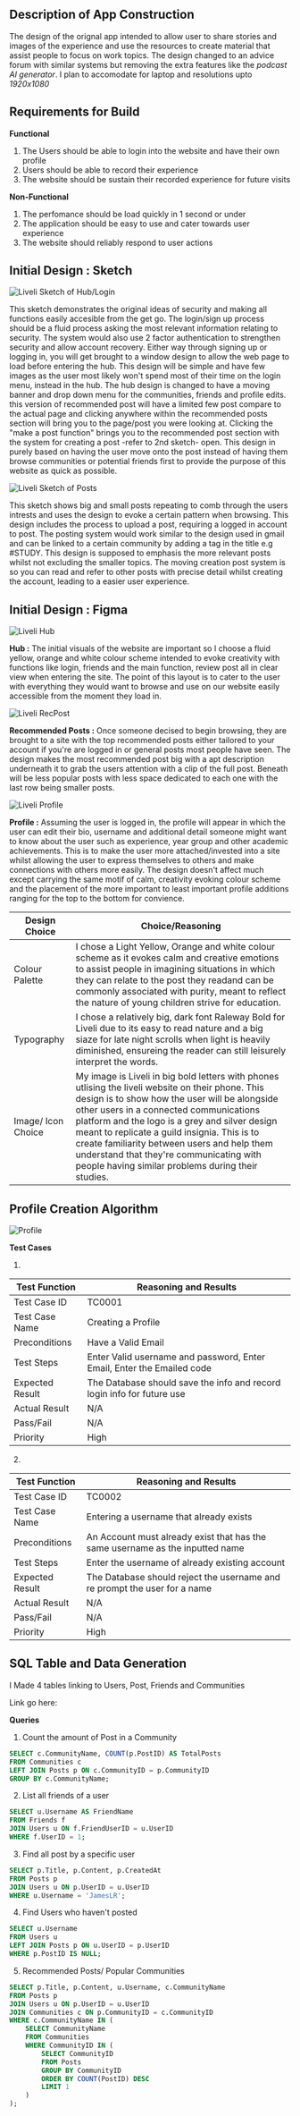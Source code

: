 ## Description of App Construction
The design of the orignal app intended to allow user to share stories and images of the experience and use the resources to create material that assist people to focus on work topics. The design changed to an advice forum with similar systems but removing the extra features like the *podcast AI generator*. I plan to accomodate for laptop and resolutions upto *1920x1080*

## Requirements for Build
**Functional**
1. The Users should be able to login into the website and have their own profile
2. Users should be able to record their experience 
3. The website should be sustain their recorded experience for future visits

**Non-Functional**
1. The perfomance should be load quickly in 1 second or under
2. The application should be easy to use and cater towards user experience
3. The website should reliably respond to user actions    


## Initial Design : Sketch

![Liveli Sketch of Hub/Login](liveli_sketch1.jpeg "Liveli Sketch of Hub/Login")

This sketch demonstrates the original ideas of security and making all functions easily accesible from the get go. The login/sign up process should be a fluid process asking the most relevant information relating to security. The system would also use 2 factor authentication to strengthen security and allow account recovery. Either way through signing up or logging in, you will get brought to a window design to allow the web page to load before entering the hub. This design will be simple and have few images as the user most likely won't spend most of their time on the login menu, instead in the hub. The hub design is changed to have a moving banner and drop down menu for the communities, friends and profile edits. this version of recommended post will have a limited few post compare to the actual page and clicking anywhere within the recommended posts section will bring you to the page/post you were looking at. Clicking the "make a post function" brings you to the recommended post section with the system for creating a post -refer to 2nd sketch- open. This design in purely based on having the user move onto the post instead of having them browse communities or potential friends first to provide the purpose of this website as quick as possible. 


![Liveli Sketch of Posts](liveli_sketch2.jpeg "Liveli Sketch of posts")

This sketch shows big and small posts repeating to comb through the users intrests and uses the design to evoke a certain pattern when browsing. This design includes the process to upload a post, requiring a logged in account to post. The posting system would work similar to the design used in gmail and can be linked to a certain community by adding a tag in the title e.g #STUDY. This design is supposed to emphasis the more relevant posts whilst not excluding the smaller topics. The moving creation post system is so you can read and refer to other posts with precise detail whilst creating the account, leading to a easier user experience.

## Initial Design : Figma

![Liveli Hub](liveli_hub.png "Liveli Hub")

**Hub :**
The initial visuals of the website are important so I choose a fluid yellow, orange and white colour scheme intended to evoke creativity with functions like login, friends and the main function, review post all in clear view when entering the site. The point of this layout is to cater to the user with everything they would want to browse and use on our website easily accessible from the moment they load in.


![Liveli RecPost](liveli_reccommendedposts.png "Liveli RecPost")

**Recommended Posts :**
Once someone decised to begin browsing, they are brought to a site with the top recommended posts either tailored to your account if you're are logged in or general posts most people have seen. The design makes the most recommended post big with a apt description underneath it to grab the users attention with a clip of the full post. Beneath will be less popular posts with less space dedicated to each one with the last row being smaller posts. 

![Liveli Profile](Liveli_Login.png "Liveli Profile")

**Profile :**
Assuming the user is logged in, the profile will appear in which the user can edit their bio, username and additional detail someone might want to know about the user such as experience, year group and other academic achievements. This is to make the user more attached/invested into a site whilst allowing the user to express themselves to others and make connections with others more easily. The design doesn't affect much except carrying the same motif of calm, creativity evoking colour scheme and the placement of the more important to least important profile additions ranging for the top to the bottom for convience.

| Design Choice | Choice/Reasoning |
|---------------|------------------|
|Colour Palette| I chose a Light Yellow, Orange and white colour scheme as it evokes calm and creative emotions to assist people in imagining situations in which they can relate to the post they readand can be commonly associated with purity, meant to reflect the nature of young children strive for education.
| Typography | I chose a relatively big, dark font Raleway Bold for Liveli due to its easy to read nature and a big siaze for late night scrolls when light is heavily diminished, ensureing the reader can still leisurely interpret the words. 
| Image/ Icon Choice | My image is Liveli in big bold letters with phones utlising the liveli website on their phone. This design is to show how the user will be alongside other users in a connected communications platform and the logo is a grey and silver design meant to replicate a guild insignia. This is to create familiarity between users and help them understand that they're communicating with people having similar problems during their studies.

## Profile Creation Algorithm

![Profile](C_Algorithm.png "Profile")

**Test Cases**

1. 
|Test Function| Reasoning and Results|
|-------------|----------------------|
|Test Case ID| TC0001|
|Test Case Name| Creating a Profile|
|Preconditions| Have a Valid Email|
|Test Steps|Enter Valid username and password, Enter Email, Enter the Emailed code|
|Expected Result| The Database should save the info and record login info for future use|
|Actual Result| N/A |
|Pass/Fail| N/A |
|Priority| High |
2. 
|Test Function| Reasoning and Results|
|-------------|----------------------|
|Test Case ID| TC0002|
|Test Case Name| Entering a username that already exists|
|Preconditions| An Account must already exist that has the same username as the inputted name|
|Test Steps|Enter the username of already existing account|
|Expected Result| The Database should reject the username and re prompt the user for a name|
|Actual Result| N/A |
|Pass/Fail| N/A |
|Priority| High |

## SQL Table and Data Generation

I Made 4 tables linking to Users, Post, Friends and Communities

Link go here:

**Queries**

1. Count the amount of Post in a Community
```sql
SELECT c.CommunityName, COUNT(p.PostID) AS TotalPosts
FROM Communities c
LEFT JOIN Posts p ON c.CommunityID = p.CommunityID
GROUP BY c.CommunityName;
```
2. List all friends of a user
```sql
SELECT u.Username AS FriendName
FROM Friends f
JOIN Users u ON f.FriendUserID = u.UserID
WHERE f.UserID = 1;   
```
3. Find all post by a specific user
```sql
SELECT p.Title, p.Content, p.CreatedAt
FROM Posts p
JOIN Users u ON p.UserID = u.UserID
WHERE u.Username = 'JamesLR';
```
4. Find Users who haven't posted
```sql
SELECT u.Username
FROM Users u
LEFT JOIN Posts p ON u.UserID = p.UserID
WHERE p.PostID IS NULL;
```
5. Recommended Posts/ Popular Communities
```sql
SELECT p.Title, p.Content, u.Username, c.CommunityName
FROM Posts p
JOIN Users u ON p.UserID = u.UserID
JOIN Communities c ON p.CommunityID = c.CommunityID
WHERE c.CommunityName IN (
    SELECT CommunityName
    FROM Communities
    WHERE CommunityID IN (
        SELECT CommunityID
        FROM Posts
        GROUP BY CommunityID
        ORDER BY COUNT(PostID) DESC
        LIMIT 1
    )
);
```